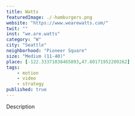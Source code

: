 ```yaml
---
title: Watts
featuredImage: ./-hamburgers.png
website: "https://www.wearewatts.com/"
twit: ""
inst: "we.are.watts"
category: "W"
city: "Seattle"
neighborhood: "Pioneer Square"
size: "Medium (11-40)"
place: [-122.33371038465893,47.60171952209262]
tags:
    - motion
    - video
    - strategy
published: true
---
```


Description
